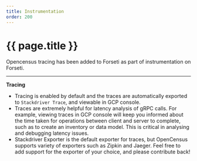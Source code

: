 ```yaml
---
title: Instrumentation
order: 200
---
```


# {{ page.title }}

Opencensus tracing has been added to Forseti as part of instrumentation on 
Forseti.

---

**Tracing**
* Tracing is enabled by default and the traces are automatically exported to 
`Stackdriver Trace`, and viewable in GCP console.
* Traces are extremely helpful for latency analysis of gRPC calls. For example,
viewing traces in GCP console will keep you informed about the time taken for 
operations between client and server to complete, such as to create an inventory
or data model. This is critical in analysing and debugging latency issues. 
* Stackdriver Exporter is the default exporter for traces, but OpenCensus 
supports variety of exporters such as Zipkin and Jaeger. Feel free to add 
support for the exporter of your choice, and please contribute back!
